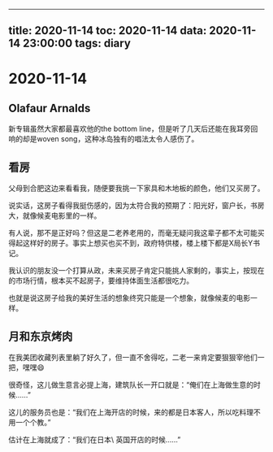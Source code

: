 
---
title: 2020-11-14
toc: 2020-11-14
data: 2020-11-14 23:00:00
tags: diary
---


# 2020-11-14

## Olafaur Arnalds

新专辑虽然大家都最喜欢他的the bottom line，但是听了几天后还能在我耳旁回响的却是woven song，这种冰岛独有的唱法太令人感伤了。

## 看房

父母到合肥这边来看看我，随便要我挑一下家具和木地板的颜色，他们又买房了。

说实话，这房子看得我挺伤感的，因为太符合我的预期了：阳光好，窗户长，书房大，就像候麦电影里的一样。

有人说，那不是正好吗？但这是二老养老用的，而毫无疑问我这辈子都不太可能买得起这样好的房子。事实上想买也买不到，政府特供楼，楼上楼下都是X局长Y书记。

我认识的朋友没一个打算从政，未来买房子肯定只能挑人家剩的，事实上，按现在的市场行情，根本买不起房子，要维持体面生活都很吃力。

也就是说这房子给我的美好生活的想象终究只能是一个想象，就像候麦的电影一样。

## 月和东京烤肉

在我美团收藏列表里躺了好久了，但一直不舍得吃，二老一来肯定要狠狠宰他们一把，嘿嘿😄

很奇怪，这儿做生意言必提上海，建筑队长一开口就是：“俺们在上海做生意的时候……”

这儿的服务员也是：“我们在上海开店的时候，来的都是日本客人，所以吃料理不用一个个教。”

估计在上海就成了：“我们在日本\ 英国开店的时候……”




